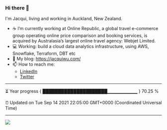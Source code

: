 ### Hi there 👋
I'm Jacqui, living and working in Auckland, New Zealand.
- ☕ I’m currently working at Online Republic, a global travel e-commerce group operating online price comparison and booking services, is acquired by Australasia’s largest online travel agency: Webjet Limited.
- 💻 Working: build a cloud data analytics infrastructure, using AWS, Snowflake, Terraform, DBT etc
- 🌱 My blog: https://jacquiwu.com/
- 📫 How to reach me: 
     - [LinkedIn](https://www.linkedin.com/in/jacqui-wu/) 
     - [Twitter](https://twitter.com/AklJacqui)
---
⏳ Year progress { █████████████████████▁▁▁▁▁▁▁▁▁ } 70.25 %

⏰ Updated on Tue Sep 14 2021 22:05:00 GMT+0000 (Coordinated Universal Time)

---
<a href="https://www.buymeacoffee.com/jacquiwuc"><img src="https://img.buymeacoffee.com/button-api/?text=Buy me a coffee&emoji=&slug=jacquiwuc&button_colour=b2f0ec&font_colour=000000&font_family=Bree&outline_colour=000000&coffee_colour=FFDD00"></a>


